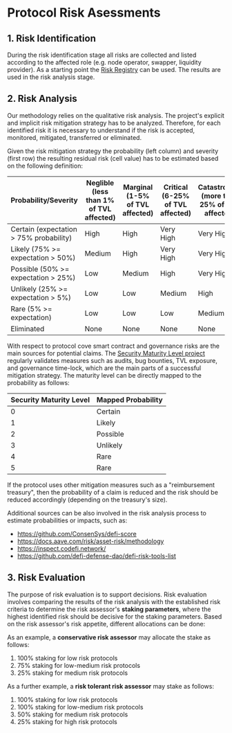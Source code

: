# Protocol Risk Asessments

## 1. Risk Identification
During the risk identification stage all risks are collected and listed according to the affected role (e.g. node operator, swapper, liquidity provider). As a starting point the [Risk Registry](../risk-registry.md) can be used. The results are used in the risk analysis stage.

## 2. Risk Analysis
Our methodology relies on the qualitative risk analysis. The project's explicit and implicit risk mitigation strategy has to be analyzed. Therefore, for each identified risk it is necessary to understand if the risk is accepted, monitored, mitigated, transferred or eliminated.

Given the risk mitigation strategy the probability (left column) and severity (first row) the resulting residual risk (cell value) has to be estimated based on the following definition:

| Probability/Severity                    | Neglible (less than 1% of TVL affected) | Marginal (1-5% of TVL affected) | Critical (6-25% of TVL affected) | Catastrophic (more than 25% of TVL affected) |
|-------------------------------------------|-----------------------------------------|---------------------------------|----------------------------------|----------------------------------------------|
| Certain (expectation > 75% probability)   | High                                    | High                            | Very High                        | Very High                                    |
| Likely (75% >= expectation > 50%)         | Medium                                  | High                            | Very High                        | Very High                                    |
| Possible (50% >= expectation > 25%)       | Low                                     | Medium                          | High                             | Very High                                    |
| Unlikely (25% >= expectation > 5%)        | Low                                     | Low                             | Medium                           | High                                         |
| Rare (5% >= expectation)                  | Low                                     | Low                             | Low                              | Medium                                       |
| Eliminated                                | None                            | None                       | None                                 | None                                             |


With respect to protocol cove smart contract and governance risks are the main sources for potential claims. The [Security Maturity Level project](https://github.com/NexusRiskHub/security-maturity-level) regularly validates measures such as audits, bug bounties, TVL exposure, and governance time-lock, which are the main parts of a successful mitigation strategy. The maturity level can be directly mapped to the probability as follows:

| Security Maturity Level | Mapped Probability |
|-------------------------|--------------------|
| 0                       | Certain            |
| 1                       | Likely             |
| 2                       | Possible           |
| 3                       | Unlikely           |
| 4                       | Rare               |
| 5                       | Rare               |


If the protocol uses other mitigation measures such as a "reimbursement treasury", then the probability of a claim is reduced and the risk should be reduced accordingly (depending on the treasury's size).

Additional sources can be also involved in the risk analysis process to estimate probabilities or impacts, such as:
* https://github.com/ConsenSys/defi-score
* https://docs.aave.com/risk/asset-risk/methodology
* https://inspect.codefi.network/
* https://github.com/defi-defense-dao/defi-risk-tools-list


## 3. Risk Evaluation
The purpose of risk evaluation is to support decisions. Risk evaluation involves comparing the results of the risk analysis with the established risk criteria to determine the risk assessor's **staking parameters**, where the highest identified risk should be decisive for the staking parameters. Based on the risk assessor's risk appetite, different allocations can be done:

As an example, a **conservative risk assessor** may allocate the stake as follows:
 1. 100% staking for low risk protocols
 2. 75%  staking for low-medium risk protocols
 3. 25%  staking for medium risk protocols

As a further example, a **risk tolerant risk assessor** may stake as follows:
 1. 100% staking for low risk protocols
 2. 100% staking for low-medium risk protocols
 3. 50%  staking for medium risk protocols
 4. 25%  staking for high risk protocols
